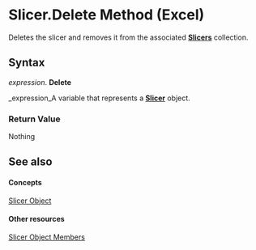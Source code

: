 
# Slicer.Delete Method (Excel)

Deletes the slicer and removes it from the associated  **[Slicers](12b67ff5-cf66-35d1-2c72-9aa2f4a396a0.md)** collection.


## Syntax

 _expression_. **Delete**

 _expression_A variable that represents a  **[Slicer](577be0f6-4eda-0093-8899-097f3c900383.md)** object.


### Return Value

Nothing


## See also


#### Concepts


 [Slicer Object](577be0f6-4eda-0093-8899-097f3c900383.md)
#### Other resources


 [Slicer Object Members](09f1983a-5f7a-1707-c979-c5c27143ad73.md)
